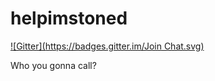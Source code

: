 helpimstoned
============
[![Gitter](https://badges.gitter.im/Join Chat.svg)](https://gitter.im/drbrts/helpimstoned?utm_source=badge&utm_medium=badge&utm_campaign=pr-badge&utm_content=badge)

Who you gonna call?
